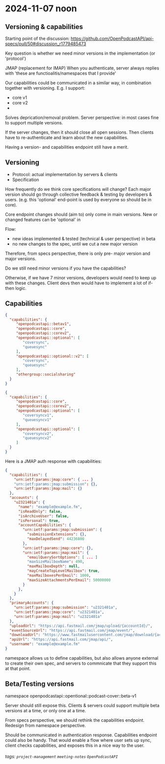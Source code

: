 2024-11-07 noon
===

## Versioning & capabilities

Starting point of the discussion:
https://github.com/OpenPodcastAPI/api-specs/pull/50#discussion_r1779485473

Key question is whether we need minor versions in the implementation (or 'protocol')

JMAP (replacement for IMAP)
When you authenticate, server always replies with 'these are functioalitis/namespaces that I provide'

Our capabilities could be communicated in a similar way, in combination together with versioning. E.g. I support:

* core v1
* core v2
* 

Solves deprication/removal problem. Server perspective: in most cases fine to support multiple versions.

If the server changes, then it should close all open sessions. Then clients have to re-authenticate and learn about the new capabilities.

Having a version- and capabilities endpoint still have a merit.

## Versioning

* Protocol: actual implementation by servers & clients
* Specification

How frequently do we think core specifications will change? Each major version should go through collective feedback & testing by developers & users. (e.g. this 'optional' end-point is used by everyone so should be in core).

Core endpoint changes should (aim to) only come in main versions. New or changed features can be 'optional' in 

Flow:
* new ideas implemented & tested (technical & user perspective) in beta
* no new changes to the spec, until we cut a new major version

Therefore, from specs perspective, there is only pre- major version and major versions.

Do we still need minor versions if you have the capabilities?

Otherwise, if we have 7 minor versions, developers would need to keep up with these changes. Client devs then would have to implement a lot of if-then logic.

## Capabilities

```json
{
  "capabilities": {
     "openpodcastapi::betav1",
     "openpodcastapi::core",
     "openpodcastapi::corev2",
     "openpodcastapi::optional": [
        "coversync",
        "queuesync"
     ],
     "openpodcastapi::optional::v2": [
        "coversync",
        "queuesync"
     ],
     "othergroup::socialsharing"
  }
}
```

```json
{
  "capabilities": {
     "openpodcastapi::core",
     "openpodcastapi::corev2",
     "openpodcastapi::optional": [
        "coversyncv1",
        "queuesyncv1"
     ],
     "openpodcastapi::optional": [
        "coversyncv2",
        "queuesyncv2"
     ]
  }
}
```


Here is a JMAP auth response with capabilities:

```json
{
  "capabilities": {
    "urn:ietf:params:jmap:core": { ... }
    "urn:ietf:params:jmap:submission": {},
    "urn:ietf:params:jmap:mail": {}
  },
  "accounts": {
    "u2321401a": {
      "name": "example@example.fm",
      "isReadOnly": false,
      "isArchiveUser": false,
      "isPersonal": true,
      "accountCapabilities": {
        "urn:ietf:params:jmap:submission": {
          "submissionExtensions": {},
          "maxDelayedSend": 44236800
        },
        "urn:ietf:params:jmap:core": {},
        "urn:ietf:params:jmap:mail": {
          "emailQuerySortOptions": [ ... ]
          "maxSizeMailboxName": 490,
          "maxMailboxDepth": null,
          "mayCreateTopLevelMailbox": true,
          "maxMailboxesPerEmail": 1000,
          "maxSizeAttachmentsPerEmail": 50000000
        }
      },
    }
  },
  "primaryAccounts": {
    "urn:ietf:params:jmap:submission": "u2321401a",
    "urn:ietf:params:jmap:core": "u2321401a",
    "urn:ietf:params:jmap:mail": "u2321401a"
  },
  "uploadUrl": "https://api.fastmail.com/jmap/upload/{accountId}/",
  "eventSourceUrl": "https://api.fastmail.com/jmap/event/",
  "downloadUrl": "https://www.fastmailusercontent.com/jmap/download/{accountId}/{blobId}/{name}?type={type}",
  "apiUrl": "https://api.fastmail.com/jmap/api/",
  "username": "example@example.fm"
}
```

namespace allows us to define capabilities, but also allows anyone external to create their own spec, and servers to commnicate that they support this at that point.

## Beta/Testing versions

namespace
openpodcastapi::opentional::podcast-cover::beta-v1

Server should still expose this. Clients & servers could support multiple beta versions at a time, or only one at a time.

From specs perspective, we should rethink the capabilities endpoint. Redesign from namespace perspective.

Should be communicated in authentication response. Capabilities endpoint could also be handy. That would enable a flow where user sets up sync, client checks capabilities, and exposes this in a nice way to the user.



###### tags: `project-management` `meeting-notes` `OpenPodcastAPI`